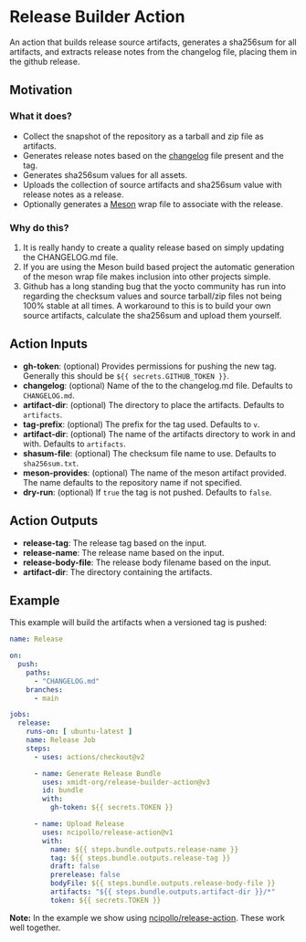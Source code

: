 # Release Builder Action
An action that builds release source artifacts, generates a sha256sum for all artifacts,
and extracts release notes from the changelog file, placing them in the github release.

## Motivation

### What it does?

- Collect the snapshot of the repository as a tarball and zip file as artifacts.
- Generates release notes based on the [changelog](https://keepachangelog.com/en/1.0.0/) file present and the tag.
- Generates sha256sum values for all assets.
- Uploads the collection of source artifacts and sha256sum value with release notes as a release.
- Optionally generates a [Meson](https://mesonbuild.com/) wrap file to associate with the release.

### Why do this?

1. It is really handy to create a quality release based on simply updating the
   CHANGELOG.md file.
2. If you are using the Meson build based project the automatic generation of
   the meson wrap file makes inclusion into other projects simple.
3. Github has a long standing bug that the yocto community has run into regarding
   the checksum values and source tarball/zip files not being 100% stable at all
   times.  A workaround to this is to build your own source artifacts, calculate
   the sha256sum and upload them yourself.

## Action Inputs

- **gh-token**: (optional) Provides permissions for pushing the new tag.  Generally this should be `${{ secrets.GITHUB_TOKEN }}`.
- **changelog**: (optional) Name of the to the changelog.md file.  Defaults to `CHANGELOG.md`.
- **artifact-dir**: (optional) The directory to place the artifacts.  Defaults to `artifacts`.
- **tag-prefix**: (optional) The prefix for the tag used.  Defaults to `v`.
- **artifact-dir**: (optional) The name of the artifacts directory to work in and with.  Defaults to `artifacts`.
- **shasum-file**: (optional) The checksum file name to use.  Defaults to `sha256sum.txt`.
- **meson-provides**: (optional) The name of the meson artifact provided.  The name defaults to the repository name if not specified.
- **dry-run**: (optional) If `true` the tag is not pushed.  Defaults to `false`.

## Action Outputs

- **release-tag**: The release tag based on the input.
- **release-name**: The release name based on the input.
- **release-body-file**: The release body filename based on the input.
- **artifact-dir**: The directory containing the artifacts.

## Example
This example will build the artifacts when a versioned tag is pushed:

```yml
name: Release

on:
  push:
    paths:
      - "CHANGELOG.md"
    branches:
      - main

jobs:
  release:
    runs-on: [ ubuntu-latest ]
    name: Release Job
    steps:
      - uses: actions/checkout@v2

      - name: Generate Release Bundle
        uses: xmidt-org/release-builder-action@v3
        id: bundle
        with:
          gh-token: ${{ secrets.TOKEN }}

      - name: Upload Release
        uses: ncipollo/release-action@v1
        with:
          name: ${{ steps.bundle.outputs.release-name }}
          tag: ${{ steps.bundle.outputs.release-tag }}
          draft: false
          prerelease: false
          bodyFile: ${{ steps.bundle.outputs.release-body-file }}
          artifacts: "${{ steps.bundle.outputs.artifact-dir }}/*"
          token: ${{ secrets.TOKEN }}
```

**Note:** In the example we show using [ncipollo/release-action](https://github.com/ncipollo/release-action).  These work well together.
